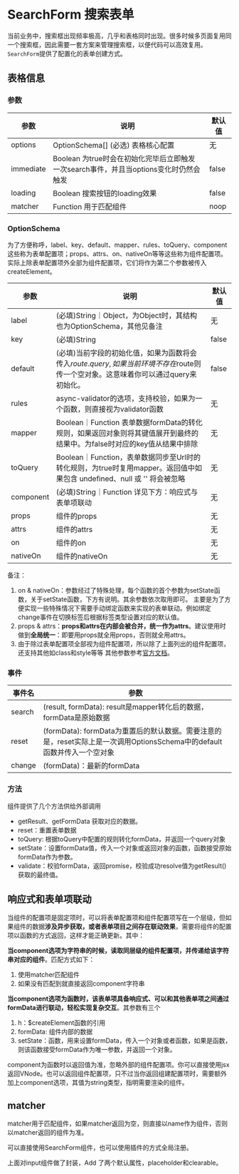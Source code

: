 # SearchForm 搜索表单

当前业务中，搜索框出现频率极高，几乎和表格同时出现。很多时候多页面复用同一个搜索框，因此需要一套方案来管理搜索框，以便代码可以高效复用。`SearchForm`提供了配置化的表单创建方式。

## 表格信息

### 参数

| 参数      | 说明                                     | 默认值 |
| --------- | ---------------------------------------- | ------ |
| options   | OptionSchema[] (必选) 表格核心配置       | 无     |
| immediate | Boolean 为true时会在初始化完毕后立即触发一次search事件，并且当options变化时仍然会触发 | false  |
| loading   | Boolean 搜索按钮的loading效果            | false  |
| matcher  | Function 用于匹配组件                    | noop |

### OptionSchema

为了方便称呼，label、key、default、mapper、rules、toQuery、component这些称为表单配置项；props、attrs、on、nativeOn等等这些称为组件配置项。
实际上除表单配置项外全部为组件配置项，它们将作为第二个参数被传入createElement。

| 参数      | 说明                                                         | 默认值 |
| --------- | ------------------------------------------------------------ | ------ |
| label     | (必填)String｜Object，为Object时，其结构也为OptionSchema，其他见备注 | 无     |
| key       | (必填)String                                                 | false  |
| default   | (必填)当前字段的初始化值，如果为函数将会传入$route.query, 如果当前环境不存在$route则传一个空对象。这意味着你可以通过query来初始化。 | false  |
| rules     | async-validator的选项，支持校验，如果为一个函数，则直接视为validator函数 | 无  |
| mapper    | Boolean｜Function 表单数据formData的转化规则，如果返回对象则将其键值展开到最终的结果中。为false时对应的key值从结果中排除 | 无     |
| toQuery   | Boolean｜Function，表单数据同步至Url时的转化规则，为true时复用mapper。返回值中如果包含 undefined、null 或 '' 将会被忽略 | 无     |
| component | (必填)String｜Function 详见下方：响应式与表单项联动          | 无     |
| props     | 组件的props                                                     | 无     |
| attrs     | 组件的attrs                                                     | 无     |
| on        | 组件的on                                                       | 无     |
| nativeOn  | 组件的nativeOn                                                 | 无     |

备注：

1. on & nativeOn：参数经过了特殊处理，每个函数的首个参数为setState函数，关于setState函数，下方有说明。其余参数依次取用即可。
   主要是为了方便实现一些特殊情况下需要手动绑定函数来实现的表单联动。例如绑定change事件在切换标签后根据标签类型设置对应的默认值。
2. props & attrs：**props和attrs在内部会被合并，统一作为attrs**。建议使用时做到**全局统一**：即要用props就全用props，否则就全用attrs。
3. 由于除过表单配置项全部视为组件配置项，所以除了上面列出的组件配置项，还支持其他如class和style等等
   其他参数参考[官方文档](https://cn.vuejs.org/v2/guide/render-function.html#%E6%B7%B1%E5%85%A5%E6%95%B0%E6%8D%AE%E5%AF%B9%E8%B1%A1)。

### 事件

| 事件名 | 参数                                                         |
| ------ | ------------------------------------------------------------ |
| search | (result, formData): result是mapper转化后的数据，formData是原始数据 |
| reset  | (formData): formData为重置后的默认数据。需要注意的是，reset实际上是一次调用OptionsSchema中的default函数并传入一个空对象 |
| change | (formData)：最新的formData                                   |

### 方法

组件提供了几个方法供给外部调用

- getResult、getFormData 获取对应的数据。
- reset：重置表单数据
- toQuery: 根据toQuery中配置的规则转化formData，并返回一个query对象
- setState：设置formData值，传入一个对象或返回对象的函数，函数接受原始formData作为参数。
- validate：校验formData，返回promise，校验成功resolve值为getResult()获取的最终值。

## 响应式和表单项联动

当组件的配置项是固定项时，可以将表单配置项和组件配置项写在一个层级，但如果组件的数据**涉及异步获取，或者表单项目之间存在联动效果**，需要将组件的配置项以函数的方式返回，这样才能正确更新。其中：

**当component选项为字符串的时候，读取同层级的组件配置项，并传递给该字符串对应的组件**。匹配方式如下：

1. 使用matcher匹配组件
3. 如果没有匹配到就直接返回component字符串

**当component选项为函数时，该表单项具备响应式、可以和其他表单项之间通过formData进行联动，轻松实现复杂交互**。其参数有三个

1. h：$createElement函数的引用
2. formData: 组件内部的数据
3. setState：函数，用来设置formData，传入一个对象或者函数，如果是函数，则该函数接受formData作为唯一参数，并返回一个对象。

component为函数时以返回值为准，忽略外部的组件配置项。你可以直接使用jsx返回VNode。也可以返回组件配置项，只不过当你返回组建配置项时，需要额外加上component选项，其值为string类型，指明需要渲染的组件。

## matcher

matcher用于匹配组件，如果matcher返回为空，则直接以name作为组件，否则以matcher返回的组件为准。

可以直接使用SearchForm组件，也可以使用插件的方式全局注册。

上面对input组件做了封装，Add 了两个默认属性，placeholder和clearable。
